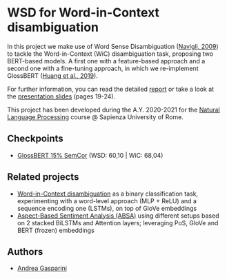 # WSD for Word-in-Context disambiguation

In this project we make use of Word Sense Disambiguation ([Navigli, 2009](https://doi.org/10.1145/1459352.1459355)) to tackle the Word-in-Context (WiC) disambiguation task, proposing two BERT-based models.
A first one with a feature-based approach and a second one with a fine-tuning approach, in which we re-implement GlossBERT ([Huang et al., 2019](https://aclanthology.org/D19-1355)).

For further information, you can read the detailed [report](report.pdf) or take a look at the [presentation slides](presentation.pdf) (pages 19-24).

This project has been developed during the A.Y. 2020-2021 for the [Natural Language Processing](http://naviglinlp.blogspot.com/2021/) course @ Sapienza University of Rome.

## Checkpoints

- [GlossBERT 15% SemCor](https://drive.google.com/file/d/11zHM8UAFzBQhXfSQV_QKeDrNOpflRzGf/view?usp=sharing) (WSD: 60,10 | WiC: 68,04)

## Related projects

- [Word-in-Context disambiguation](https://github.com/andrea-gasparini/nlp-word-in-context-disambiguation) as a binary classification task, experimenting with a word-level approach (MLP + ReLU) and a sequence encoding one (LSTMs), on top of GloVe embeddings
- [Aspect-Based Sentiment Analysis (ABSA)](https://github.com/andrea-gasparini/nlp-aspect-based-sentiment-analysis) using different setups based on 2 stacked BiLSTMs and Attention layers; leveraging PoS, GloVe and BERT (frozen) embeddings

## Authors

- [Andrea Gasparini](https://github.com/andrea-gasparini)

<!--

# NLP-2021: Third Homework
This is the third homework of the NLP 2021 course at Sapienza University of Rome.

#### Instructor
* **Roberto Navigli**
	* Webpage: http://wwwusers.di.uniroma1.it/~navigli/

#### Teaching Assistants
* **Cesare Campagnano**
* **Pere-Lluís Huguet Cabot**

#### Course Info
* http://naviglinlp.blogspot.com/

## Requirements

* Ubuntu distribution
	* Either 19.10 or the current LTS are perfectly fine
	* If you do not have it installed, please use a virtual machine (or install it as your secondary OS). Plenty of tutorials online for this part
* [conda](https://docs.conda.io/projects/conda/en/latest/index.html), a package and environment management system particularly used for Python in the ML community

## Notes
Unless otherwise stated, all commands here are expected to be run from the root directory of this project

## Setup Environment

As mentioned in the slides, differently from previous years, this year we will be using Docker to remove any issue pertaining your code runnability. If test.sh runs
on your machine (and you do not edit any uneditable file), it will run on ours as well; we cannot stress enough this point.

Please note that, if it turns out it does not run on our side, and yet you claim it run on yours, the **only explanation** would be that you edited restricted files, 
messing up with the environment reproducibility: regardless of whether or not your code actually runs on your machine, if it does not run on ours, 
you will be failed automatically. **Only edit the allowed files**.

To run *test.sh*, we need to perform two additional steps:
* Install Docker
* Setup a client

For those interested, *test.sh* essentially setups a server exposing your model through a REST Api and then queries this server, evaluating your model.

### Install Docker

```
curl -fsSL get.docker.com -o get-docker.sh
sudo sh get-docker.sh
rm get-docker.sh
sudo usermod -aG docker $USER
```

Unfortunately, for the latter command to have effect, you need to **logout** and re-login. **Do it** before proceeding. For those who might be
unsure what *logout* means, simply reboot your Ubuntu OS.

### Setup Client

Your model will be exposed through a REST server. In order to call it, we need a client. The client has already been written
(the evaluation script) but it needs some dependecies to run. We will be using conda to create the environment for this client.

```
conda create -n nlp2021-hw3 python=3.7
conda activate nlp2021-hw3
pip install -r requirements.txt
```

## Run

*test.sh* is a simple bash script. To run it ONLY for WiC:

```
conda activate nlp2021-hw3
bash test.sh data/dev.jsonl
``` 

Actually, you can replace *data/dev.jsonl* to point to a different file, as far as the target file has the same format.

To run it for BOTH WiC AND WSD:
```
conda activate nlp2021-hw3
bash test.sh data/dev.jsonl data/dev_wsd.txt
```

If you hadn't changed *hw3/stud/model.py* yet when you run test.sh, the scores you just saw describe how a random baseline
behaves. To have *test.sh* evaluate your model, follow the instructions in the slide.

-->
